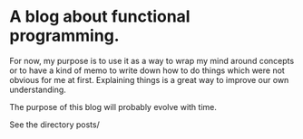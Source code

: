 # A blog about functional programming.

For now, my purpose is to use it as a way to wrap my mind around concepts or to have a kind of memo to write down how to
do things which were not obvious for me at first. Explaining things is a great way to improve our own understanding.

The purpose of this blog will probably evolve with time.

See the directory posts/
